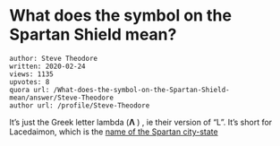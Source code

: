 # What does the symbol on the Spartan Shield mean?

	author: Steve Theodore
	written: 2020-02-24
	views: 1135
	upvotes: 8
	quora url: /What-does-the-symbol-on-the-Spartan-Shield-mean/answer/Steve-Theodore
	author url: /profile/Steve-Theodore


It’s just the Greek letter lambda (__Λ__ ) , ie their version of “L”. It’s short for Lacedaimon, which is the [name of the Spartan city-state](https://www.quora.com/What-exactly-is-the-relationship-and-difference-between-Lacedaemon-Laconia-and-Sparta/answer/Steve-Theodore?ch=10&share=2662d6af&srid=zLvM)

